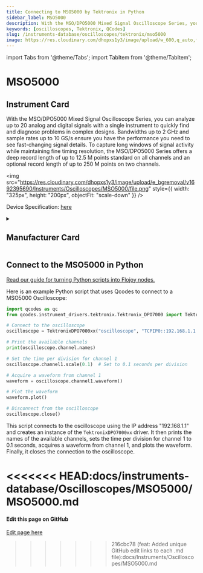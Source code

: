 ```yaml
---
title: Connecting to MSO5000 by Tektronix in Python
sidebar_label: MSO5000
description: With the MSO/DPO5000 Mixed Signal Oscilloscope Series, you can analyze up to 20 analog and digital signals with a single instrument to quickly find and diagnose problems in complex designs. Bandwidths up to 2 GHz and sample rates up to 10 GS/s ensure you have the performance you need to see fast-changing signal details. To capture long windows of signal activity while maintaining fine timing resolution, the MSO/DPO5000 Series offers a deep record length of up to 12.5 M points standard on all channels and an optional record length of up to 250 M points on two channels.
keywords: [oscilloscopes, Tektronix, QCodes]
slug: /instruments-database/oscilloscopes/tektronix/mso5000
image: https://res.cloudinary.com/dhopxs1y3/image/upload/w_600,q_auto,f_auto/e_bgremoval/v1692395690/Instruments/Oscilloscopes/MSO5000/file.jpg
---
```


import Tabs from '@theme/Tabs';
import TabItem from '@theme/TabItem';

# MSO5000

## Instrument Card

<div className="flex">

<div>

With the MSO/DPO5000 Mixed Signal Oscilloscope Series, you can analyze up to 20 analog and digital signals with a single instrument to quickly find and diagnose problems in complex designs. Bandwidths up to 2 GHz and sample rates up to 10 GS/s ensure you have the performance you need to see fast-changing signal details. To capture long windows of signal activity while maintaining fine timing resolution, the MSO/DPO5000 Series offers a deep record length of up to 12.5 M points standard on all channels and an optional record length of up to 250 M points on two channels.

</div>

<img src="https://res.cloudinary.com/dhopxs1y3/image/upload/e_bgremoval/v1692395690/Instruments/Oscilloscopes/MSO5000/file.png" style={{ width: "325px", height: "200px", objectFit: "scale-down" }} />

</div>

<div className="flex text-center">

<p>Device Specification: <a target="\_blank" href="https://download.tek.com/datasheet/MSO5000-DPO5000-Mixed-Signal-Oscilloscope-Datasheet-9.pdf">here</a></p>

</div>

<details style={{ marginTop: "15px"}}>
<summary><h2>Manufacturer Card</h2></summary>

<img src="https://res.cloudinary.com/dhopxs1y3/image/upload/v1692806108/Instruments/Vendor%20Logos/Tektronix.png" style={{ width: "100%", height: "170px",objectFit: "scale-down" }} />

Tektronix, Inc., historically widely known as Tek, is an American company best known for manufacturing test and measurement devices such as [oscilloscopes](https://en.wikipedia.org/wiki/Oscilloscope), [logic analyzers](https://en.wikipedia.org/wiki/Logic_analyzer), and video and mobile test protocol equipment.

<ul>
  <li>Headquarters: USA</li>
  <li>Yearly Revenue (millions, USD): 5800.0</li>
  <li>Vendor Website: <a href="https://www.tek.com/en">here</a></li>
</ul>
</details>

## Connect to the MSO5000 in Python

[Read our guide for turning Python scripts into Flojoy nodes.](https://docs.flojoy.ai/custom-nodes/creating-custom-node/)
<Tabs>
<TabItem value="QCodes" label="QCodes">

Here is an example Python script that uses Qcodes to connect to a MSO5000 Oscilloscope:

```python
import qcodes as qc
from qcodes.instrument_drivers.tektronix.Tektronix_DPO7000 import TektronixDPO7000xx

# Connect to the oscilloscope
oscilloscope = TektronixDPO7000xx("oscilloscope", "TCPIP0::192.168.1.1::INSTR")

# Print the available channels
print(oscilloscope.channel.names)

# Set the time per division for channel 1
oscilloscope.channel1.scale(0.1)  # Set to 0.1 seconds per division

# Acquire a waveform from channel 1
waveform = oscilloscope.channel1.waveform()

# Plot the waveform
waveform.plot()

# Disconnect from the oscilloscope
oscilloscope.close()
```

This script connects to the oscilloscope using the IP address "192.168.1.1" and creates an instance of the `TektronixDPO7000xx` driver. It then prints the names of the available channels, sets the time per division for channel 1 to 0.1 seconds, acquires a waveform from channel 1, and plots the waveform. Finally, it closes the connection to the oscilloscope.

<<<<<<< HEAD:docs/instruments-database/Oscilloscopes/MSO5000/MSO5000.md
</TabItem>
</Tabs>
=======
<SectionBreak />

[//]: # (Edit page on GitHub)

#### Edit this page on GitHub

[Edit page here](https://github.com/flojoy-ai/docs/blob/main/docs/instruments-database/Oscilloscopes/MSO5000/MSO5000.md)
>>>>>>> 216cbc78 (feat: Added unique GitHub edit links to each .md file):docs/Instruments/Oscilloscopes/MSO5000.md

